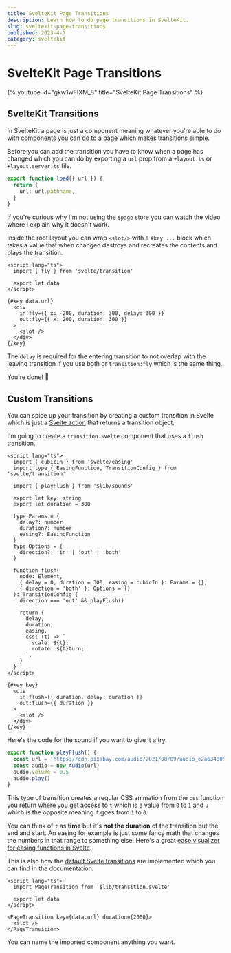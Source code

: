 ```yaml
---
title: SvelteKit Page Transitions
description: Learn how to do page transitions in SvelteKit.
slug: sveltekit-page-transitions
published: 2023-4-7
category: sveltekit
---
```


# SvelteKit Page Transitions

{% youtube id="gkw1wFIXM_8" title="SvelteKit Page Transitions" %}

## SvelteKit Transitions

In SvelteKit a page is just a component meaning whatever you're able to do with components you can do to a page which makes transitions simple.

Before you can add the transition you have to know when a page has changed which you can do by exporting a `url` prop from a `+layout.ts` or `+layout.server.ts` file.

```ts:src/routes/+layout.ts showLineNumbers
export function load({ url }) {
  return {
    url: url.pathname,
  }
}
```

If you're curious why I'm not using the `$page` store you can watch the video where I explain why it doesn't work.

Inside the root layout you can wrap `<slot/>` with a `#key ...` block which takes a value that when changed destroys and recreates the contents and plays the transition.

```html:src/routes/+layout.svelte showLineNumbers
<script lang="ts">
  import { fly } from 'svelte/transition'

  export let data
</script>

{#key data.url}
  <div
    in:fly={{ x: -200, duration: 300, delay: 300 }}
    out:fly={{ x: 200, duration: 300 }}
  >
    <slot />
  </div>
{/key}
```

The `delay` is required for the entering transition to not overlap with the leaving transition if you use both or `transition:fly` which is the same thing.

You're done! 🥳

## Custom Transitions

You can spice up your transition by creating a custom transition in Svelte which is just a [Svelte action](https://svelte.dev/docs#template-syntax-element-directives-use-action) that returns a transition object.

I'm going to create a `transition.svelte` component that uses a `flush` transition.

```html:src/lib/transition.svelte showLineNumbers
<script lang="ts">
  import { cubicIn } from 'svelte/easing'
  import type { EasingFunction, TransitionConfig } from 'svelte/transition'

  import { playFlush } from '$lib/sounds'

  export let key: string
  export let duration = 300

  type Params = {
    delay?: number
    duration?: number
    easing?: EasingFunction
  }
  type Options = {
    direction?: 'in' | 'out' | 'both'
  }

  function flush(
    node: Element,
    { delay = 0, duration = 300, easing = cubicIn }: Params = {},
    { direction = 'both' }: Options = {}
  ): TransitionConfig {
    direction === 'out' && playFlush()

    return {
      delay,
      duration,
      easing,
      css: (t) => `
        scale: ${t};
        rotate: ${t}turn;
      `,
    }
  }
</script>

{#key key}
  <div
    in:flush={{ duration, delay: duration }}
    out:flush={{ duration }}
  >
    <slot />
  </div>
{/key}

```

Here's the code for the sound if you want to give it a try.

```ts:src/lib/sounds.ts showLineNumbers
export function playFlush() {
  const url = 'https://cdn.pixabay.com/audio/2021/08/09/audio_e2a6340055.mp3'
  const audio = new Audio(url)
  audio.volume = 0.5
  audio.play()
}
```

This type of transition creates a regular CSS animation from the `css` function you return where you get access to `t` which is a value from `0` to `1` and `u` which is the opposite meaning it goes from `1` to `0`.

You can think of `t` as **time** but it's **not the duration** of the transition but the end and start. An easing for example is just some fancy math that changes the numbers in that range to something else. Here's a great [ease visualizer for easing functions in Svelte](https://svelte.dev/examples/easing).

This is also how the [default Svelte transitions](https://svelte.dev/docs#run-time-svelte-transition) are implemented which you can find in the documentation.

```html:src/routes/+layout.svelte showLineNumbers
<script lang="ts">
  import PageTransition from '$lib/transition.svelte'

  export let data
</script>

<PageTransition key={data.url} duration={2000}>
  <slot />
</PageTransition>
```

You can name the imported component anything you want.